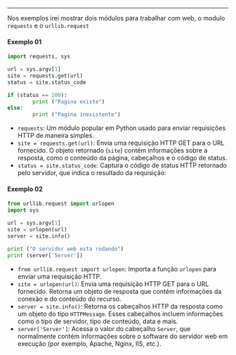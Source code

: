 
---
Nos exemplos irei mostrar dois módulos para trabalhar com web, o modulo ``requests`` e o ``urllib.request``

#### Exemplo 01

```python
import requests, sys

url = sys.argv[1]
site = requests.get(url)
status = site.status_code

if (status == 200):
        print ("Pagina existe")
else:
        print ("Pagina inexistente")
```

- `requests`: Um módulo popular em Python usado para enviar requisições HTTP de maneira simples.
- `site = requests.get(url)`: Envia uma requisição HTTP GET para o URL fornecido. O objeto retornado (`site`) contém informações sobre a resposta, como o conteúdo da página, cabeçalhos e o código de status.
- `status = site.status_code`: Captura o código de status HTTP retornado pelo servidor, que indica o resultado da requisição:

#### Exemplo 02

```python
from urllib.request import urlopen
import sys

url = sys.argv[1]
site = urlopen(url)
server = site.info()

print ("O servidor web esta rodando")
print (server['Server'])
```

- `from urllib.request import urlopen`: Importa a função `urlopen` para enviar uma requisição HTTP.
- `site = urlopen(url)`: Envia uma requisição HTTP GET para o URL fornecido. Retorna um objeto de resposta que contém informações da conexão e do conteúdo do recurso.
- `server = site.info()`: Retorna os cabeçalhos HTTP da resposta como um objeto do tipo `HTTPMessage`. Esses cabeçalhos incluem informações como o tipo de servidor, tipo de conteúdo, data e mais.
- `server['Server']`: Acessa o valor do cabeçalho `Server`, que normalmente contém informações sobre o software do servidor web em execução (por exemplo, Apache, Nginx, IIS, etc.).